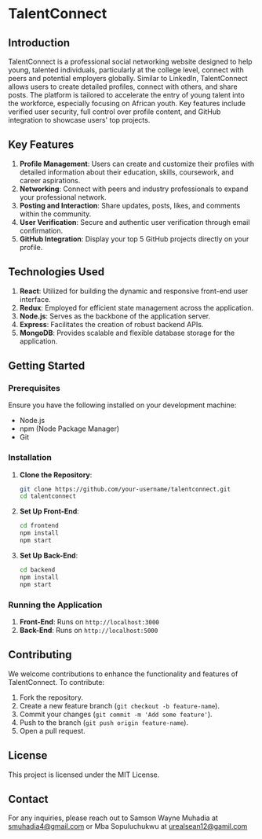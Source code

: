 
# TalentConnect

## Introduction

TalentConnect is a professional social networking website designed to help young, talented individuals, particularly at the college level, connect with peers and potential employers globally. Similar to LinkedIn, TalentConnect allows users to create detailed profiles, connect with others, and share posts. The platform is tailored to accelerate the entry of young talent into the workforce, especially focusing on African youth. Key features include verified user security, full control over profile content, and GitHub integration to showcase users' top projects.

## Key Features

1. **Profile Management**: Users can create and customize their profiles with detailed information about their education, skills, coursework, and career aspirations.
2. **Networking**: Connect with peers and industry professionals to expand your professional network.
3. **Posting and Interaction**: Share updates, posts, likes, and comments within the community.
4. **User Verification**: Secure and authentic user verification through email confirmation.
5. **GitHub Integration**: Display your top 5 GitHub projects directly on your profile.

## Technologies Used

1. **React**: Utilized for building the dynamic and responsive front-end user interface.
2. **Redux**: Employed for efficient state management across the application.
3. **Node.js**: Serves as the backbone of the application server.
4. **Express**: Facilitates the creation of robust backend APIs.
5. **MongoDB**: Provides scalable and flexible database storage for the application.

## Getting Started

### Prerequisites

Ensure you have the following installed on your development machine:

- Node.js
- npm (Node Package Manager)
- Git

### Installation

1. **Clone the Repository**:
   ```sh
   git clone https://github.com/your-username/talentconnect.git
   cd talentconnect
   ```

2. **Set Up Front-End**:
   ```sh
   cd frontend
   npm install
   npm start
   ```

3. **Set Up Back-End**:
   ```sh
   cd backend
   npm install
   npm start
   ```

### Running the Application

1. **Front-End**: Runs on `http://localhost:3000`
2. **Back-End**: Runs on `http://localhost:5000`

## Contributing

We welcome contributions to enhance the functionality and features of TalentConnect. To contribute:

1. Fork the repository.
2. Create a new feature branch (`git checkout -b feature-name`).
3. Commit your changes (`git commit -m 'Add some feature'`).
4. Push to the branch (`git push origin feature-name`).
5. Open a pull request.

## License

This project is licensed under the MIT License.

## Contact

For any inquiries, please reach out to Samson Wayne Muhadia at smuhadia4@gmail.com or Mba Sopuluchukwu at urealsean12@gamil.com
